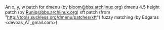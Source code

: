 An x, y, w patch for dmenu (by bloom@bbs.archlinux.org)
dmenu 4.5 height patch (by Runiq@bbs.archlinux.org)
xft patch (from "http://tools.suckless.org/dmenu/patches/xft")
fuzzy matching (by Edgaras <devoas_AT_gmail.com>)
